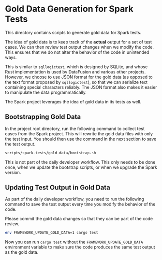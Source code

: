 # Gold Data Generation for Spark Tests

This directory contains scripts to generate gold data for Spark tests.

The idea of gold data is to keep track of the **actual** output for a set of test cases.
We can then review test output changes when we modify the code.
This ensures that we do not alter the behavior of the code in unintended ways.

This is similar to `sqllogictest`, which is designed by SQLite, and whose Rust implementation
is used by DataFusion and various other projects.
However, we choose to use JSON format for the gold data (as opposed to the text format proposed by
`sqllogictest`), so that we can serialize text containing special characters reliably.
The JSON format also makes it easier to manipulate the data programmatically.

The Spark project leverages the idea of gold data in its tests as well.

## Bootstrapping Gold Data

In the project root directory, run the following command to collect test cases
from the Spark project.
This will rewrite the gold data files with only the test input.
You should then use the command in the next section to save the test output.

```bash
scripts/spark-tests/gold-data/bootstrap.sh
```

This is not part of the daily developer workflow.
This only needs to be done once, when we update the bootstrap scripts, or when we
upgrade the Spark version.

## Updating Test Output in Gold Data

As part of the daily developer workflow, you need to run the following command to
save the test output every time you modify the behavior of the code.

Please commit the gold data changes so that they can be part of the code review.

```bash
env FRAMEWORK_UPDATE_GOLD_DATA=1 cargo test
```

Now you can run `cargo test` without the `FRAMEWORK_UPDATE_GOLD_DATA` environment variable
to make sure the code produces the same test output as the gold data.
